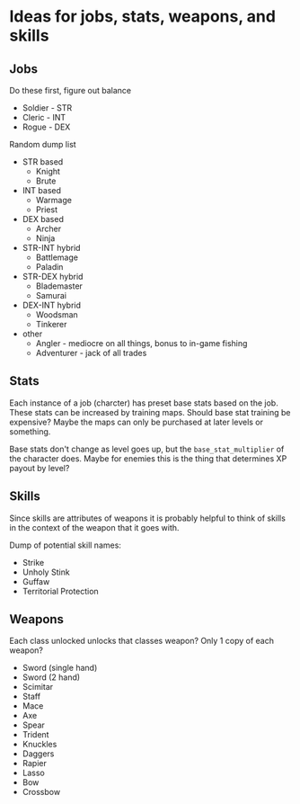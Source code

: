 # Ideas for jobs, stats, weapons, and skills

## Jobs
Do these first, figure out balance
* Soldier - STR
* Cleric - INT
* Rogue - DEX

Random dump list
* STR based
  * Knight
  * Brute
* INT based
  * Warmage
  * Priest
* DEX based
  * Archer
  * Ninja
* STR-INT hybrid
  * Battlemage
  * Paladin
* STR-DEX hybrid
  * Blademaster
  * Samurai
* DEX-INT hybrid
  * Woodsman
  * Tinkerer
* other
  * Angler -  mediocre on all things, bonus to in-game fishing
  * Adventurer - jack of all trades
  
## Stats

Each instance of a job (charcter) has preset base stats based on the job. These stats can be 
increased by training maps. Should base stat training be expensive? Maybe the maps can only 
be purchased at later levels or something.

Base stats don't change as level goes up, but the `base_stat_multiplier` of the character does.
Maybe for enemies this is the thing that determines XP payout by level?

## Skills

Since skills are attributes of weapons it is probably helpful to think of skills in the context
of the weapon that it goes with.

Dump of potential skill names:
* Strike
* Unholy Stink
* Guffaw
* Territorial Protection

## Weapons

Each class unlocked unlocks that classes weapon? Only 1 copy of each weapon?

* Sword (single hand)
* Sword (2 hand)
* Scimitar
* Staff
* Mace
* Axe
* Spear
* Trident
* Knuckles
* Daggers
* Rapier
* Lasso
* Bow
* Crossbow
